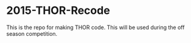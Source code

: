 # 2015-THOR-Recode
This is the repo for making THOR code.
This will be used during the off season competition.
